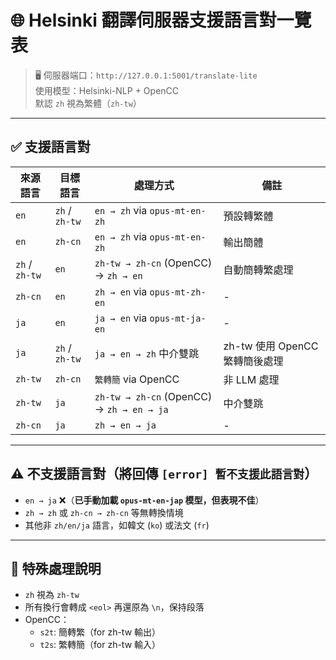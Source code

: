 # 🌐 Helsinki 翻譯伺服器支援語言對一覽表

> 🖥️ 伺服器端口：`http://127.0.0.1:5001/translate-lite`  
> 使用模型：Helsinki-NLP + OpenCC  
> 默認 `zh` 視為繁體（`zh-tw`）

---

## ✅ 支援語言對

| 來源語言 | 目標語言 | 處理方式                                      | 備註 |
|----------|-----------|-----------------------------------------------|------|
| `en`     | `zh` / `zh-tw` | `en → zh` via `opus-mt-en-zh`            | 預設轉繁體 |
| `en`     | `zh-cn`     | `en → zh` via `opus-mt-en-zh`            | 輸出簡體 |
| `zh` / `zh-tw` | `en`     | `zh-tw → zh-cn` (OpenCC) → `zh → en`       | 自動簡轉繁處理 |
| `zh-cn`  | `en`       | `zh → en` via `opus-mt-zh-en`            | - |
| `ja`     | `en`       | `ja → en` via `opus-mt-ja-en`            | - |
| `ja`     | `zh` / `zh-tw` | `ja → en → zh` 中介雙跳                    | zh-tw 使用 OpenCC 繁轉簡後處理 |
| `zh-tw`  | `zh-cn`     | `繁轉簡` via OpenCC                        | 非 LLM 處理 |
| `zh-tw`  | `ja`       | `zh-tw → zh-cn` (OpenCC) → `zh → en → ja` | 中介雙跳 |
| `zh-cn`  | `ja`       | `zh → en → ja`                             | - |

---

## ⚠️ 不支援語言對（將回傳 `[error] 暫不支援此語言對`）

- `en → ja` ❌（**已手動加載 `opus-mt-en-jap` 模型，但表現不佳**）
- `zh → zh` 或 `zh-cn → zh-cn` 等無轉換情境
- 其他非 `zh/en/ja` 語言，如韓文 (`ko`) 或法文 (`fr`)

---

## 📘 特殊處理說明

- `zh` 視為 `zh-tw`
- 所有換行會轉成 `<eol>` 再還原為 `\n`，保持段落
- OpenCC：
  - `s2t`: 簡轉繁（for zh-tw 輸出）
  - `t2s`: 繁轉簡（for zh-tw 輸入）

